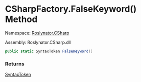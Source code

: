 # CSharpFactory\.FalseKeyword\(\) Method

Namespace: [Roslynator.CSharp](../../README.md)

Assembly: Roslynator\.CSharp\.dll

```csharp
public static SyntaxToken FalseKeyword()
```

### Returns

[SyntaxToken](https://docs.microsoft.com/en-us/dotnet/api/microsoft.codeanalysis.syntaxtoken)



